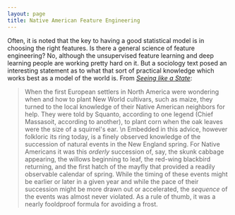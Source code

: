 ```yaml
---
layout: page
title: Native American Feature Engineering
---
```


Often, it is noted that the key to having a good statistical model is in choosing the right features. Is there a general science of feature engineering? No, although the unsupervised feature learning and deep learning people are working pretty hard on it. But a sociology text posed an interesting statement as to what that sort of practical knowledge which works best as a model of the world is. From [_Seeing like a State_](http://www.amazon.com/Seeing-like-State-Certain-Condition/dp/0300078153):

>When the first European settlers in North America were wondering when and how to plant New World cultivars, such as maize, they turned to the local knowledge of their Native American neighbors for help. They were told by Squanto, according to one legend (Chief Massasoit, according to another), to plant corn when the oak leaves were the size of a squirrel's ear. \n
Embedded in this advice, however folkloric its ring today, is a finely observed knowledge of the succession of natural events in the New England spring. For Native Americans it was this _orderly_ succession of, say, the skunk cabbage appearing, the willows beginning to leaf, the red-wing blackbird returning, and the first hatch of the mayfly that provided a readily observable calendar of spring. While the timing of these events might be earlier or later in a given year and while the pace of their succession might be more drawn out or accelerated, the _sequence_ of the events was almost never violated. As a rule of thumb, it was a nearly fooldproof formula for avoiding a frost.
